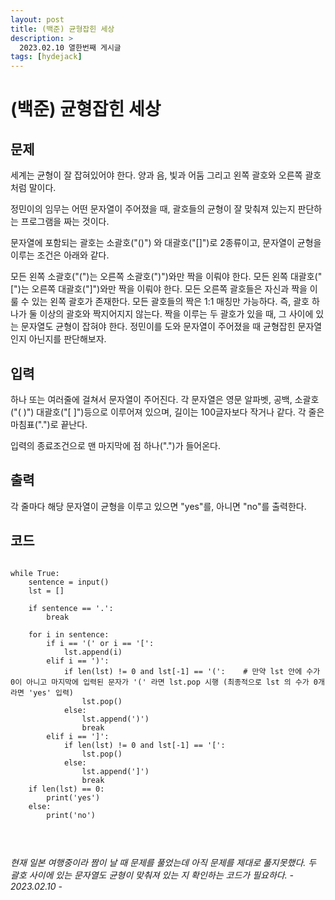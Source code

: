 ```yaml
---
layout: post
title: (백준) 균형잡힌 세상
description: >
  2023.02.10 열한번째 게시글
tags: [hydejack]
---
```


# (백준) 균형잡힌 세상
## 문제
세계는 균형이 잘 잡혀있어야 한다. 양과 음, 빛과 어둠 그리고 왼쪽 괄호와 오른쪽 괄호처럼 말이다.

정민이의 임무는 어떤 문자열이 주어졌을 때, 괄호들의 균형이 잘 맞춰져 있는지 판단하는 프로그램을 짜는 것이다.

문자열에 포함되는 괄호는 소괄호("()") 와 대괄호("[]")로 2종류이고, 문자열이 균형을 이루는 조건은 아래와 같다.

모든 왼쪽 소괄호("(")는 오른쪽 소괄호(")")와만 짝을 이뤄야 한다.
모든 왼쪽 대괄호("[")는 오른쪽 대괄호("]")와만 짝을 이뤄야 한다.
모든 오른쪽 괄호들은 자신과 짝을 이룰 수 있는 왼쪽 괄호가 존재한다.
모든 괄호들의 짝은 1:1 매칭만 가능하다. 즉, 괄호 하나가 둘 이상의 괄호와 짝지어지지 않는다.
짝을 이루는 두 괄호가 있을 때, 그 사이에 있는 문자열도 균형이 잡혀야 한다.
정민이를 도와 문자열이 주어졌을 때 균형잡힌 문자열인지 아닌지를 판단해보자.
## 입력
하나 또는 여러줄에 걸쳐서 문자열이 주어진다. 각 문자열은 영문 알파벳, 공백, 소괄호("( )") 대괄호("[ ]")등으로 이루어져 있으며, 길이는 100글자보다 작거나 같다. 각 줄은 마침표(".")로 끝난다.

입력의 종료조건으로 맨 마지막에 점 하나(".")가 들어온다.
## 출력
각 줄마다 해당 문자열이 균형을 이루고 있으면 "yes"를, 아니면 "no"를 출력한다.

## 코드
<pre>
<code>
while True:
    sentence = input()
    lst = []

    if sentence == '.':
        break

    for i in sentence:
        if i == '(' or i == '[':
            lst.append(i)
        elif i == ')':
            if len(lst) != 0 and lst[-1] == '(':    # 만약 lst 안에 수가 0이 아니고 마지막에 입력된 문자가 '(' 라면 lst.pop 시행 (최종적으로 lst 의 수가 0개라면 'yes' 입력)
                lst.pop()
            else:
                lst.append(')')
                break
        elif i == ']':
            if len(lst) != 0 and lst[-1] == '[':
                lst.pop()
            else:
                lst.append(']')
                break
    if len(lst) == 0:
        print('yes')
    else:
        print('no')


</code>
</pre>

_현재 일본 여행중이라 짬이 날 때 문제를 풀었는데 아직 문제를 제대로 풀지못했다. 두 괄호 사이에 있는 문자열도 균형이 맞춰져 있는 지 확인하는 코드가 필요하다. - 2023.02.10 -_
